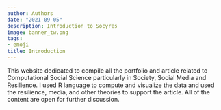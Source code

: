 ```yaml
---
author: Authors
date: "2021-09-05"
description: Introduction to Socyres
image: banner_tw.png
tags:
- emoji
title: Introduction
---
```


This website dedicated to compile all the portfolio and article related to Computational Social Science particularly in Society, Social Media and Resilience. I used R language to compute and visualize the data and used the resilience, media, and other theories to support the article. All of the content are open for further discussion. 
